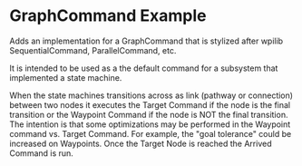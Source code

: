 # GraphCommand Example

Adds an implementation for a GraphCommand that is stylized after wpilib SequentialCommand, ParallelCommand, etc.

It is intended to be used as a the default command for a subsystem that implemented a state machine.

When the state machines transitions across as link (pathway or connection) between two nodes it executes the Target Command if the node is the final transition or the Waypoint Command if the node is NOT the final transition.  The intention is that some optimizations may be performed in the Waypoint command vs. Target Command.  For example, the "goal tolerance" could be increased on Waypoints.  Once the Target Node is reached the Arrived Command is run.

